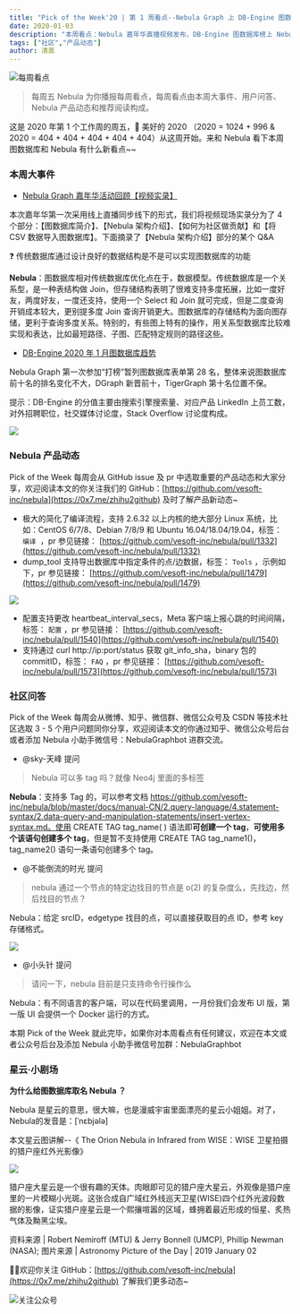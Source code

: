 ```yaml
---
title: "Pick of the Week'20 | 第 1 周看点--Nebula Graph 上 DB-Engine 图数据库榜单"
date: 2020-01-03
description: "本周看点：Nebula 嘉年华直播视频发布，DB-Engine 图数据库榜上 Nebula Graph 榜上有名…"
tags: ["社区","产品动态"]
author: 清蒸
---
```


![每周看点](https://nebula-blog.azureedge.net/nebula-blog/PotW.png)

> 每周五 Nebula 为你播报每周看点，每周看点由本周大事件、用户问答、Nebula 产品动态和推荐阅读构成。

这是 2020 年第 1 个工作周的周五，🌝 美好的 2020 （2020 = 1024 + 996 & 2020 = 404 + 404 + 404 + 404 + 404）从这周开始。来和 Nebula 看下本周图数据库和 Nebula 有什么新看点~~

### 本周大事件

- [Nebula Graph 嘉年华活动回顾【视频实录】](https://space.bilibili.com/472621355/channel/detail?cid=96904)

本次嘉年华第一次采用线上直播同步线下的形式，我们将视频现场实录分为了 4 个部分：【图数据库简介】、【Nebula 架构介绍】、【如何为社区做贡献】和【将 CSV 数据导入图数据库】。下面摘录了【Nebula 架构介绍】部分的某个 Q&A

❓ 传统数据库通过设计良好的数据结构是不是可以实现图数据库的功能

**Nebula**：图数据库相对传统数据库优化点在于，数据模型。传统数据库是一个关系型，是一种表结构做 Join，但存储结构表明了很难支持多度拓展，比如一度好友，两度好友，一度还支持，使用一个 Select 和 Join 就可完成，但是二度查询开销成本较大，更别提多度 Join 查询开销更大。图数据库的存储结构为面向图存储，更利于查询多度关系。特别的，有些图上特有的操作，用关系型数据库比较难实现和表达，比如最短路径、子图、匹配特定规则的路径这些。

- [DB-Engine 2020 年 1 月图数据库趋势](https://db-engines.com/en/ranking/graph+dbms)

Nebula Graph 第一次参加“打榜”暂列图数据库表单第 28 名，整体来说图数据库前十名的排名变化不大，DGraph 新晋前十，TigerGraph 第十名位置不保。

提示：DB-Engine 的分值主要由搜索引擎搜索量、对应产品 LinkedIn 上员工数，对外招聘职位，社交媒体讨论度，Stack Overflow 讨论度构成。

![](https://nebula-blog.azureedge.net/nebula-blog/PotW200101.png)

### Nebula 产品动态
Pick of the Week 每周会从 GitHub issue 及 pr 中选取重要的产品动态和大家分享，欢迎阅读本文的你关注我们的 GitHub：[https://github.com/vesoft-inc/nebula](https://0x7.me/zhihu2github) 及时了解产品新动态~

- 极大的简化了编译流程，支持 2.6.32 以上内核的绝大部分 Linux 系统，比如：CentOS 6/7/8、Debian 7/8/9 和 Ubuntu 16.04/18.04/19.04，标签： `编译`  ，pr 参见链接： [https://github.com/vesoft-inc/nebula/pull/1332](https://github.com/vesoft-inc/nebula/pull/1332)
- dump_tool 支持导出数据库中指定条件的点/边数据，标签： `Tools` ，示例如下，pr 参见链接： [https://github.com/vesoft-inc/nebula/pull/1479](https://github.com/vesoft-inc/nebula/pull/1479)

![](https://nebula-blog.azureedge.net/nebula-blog/PotW200102.png)

- 配置支持更改 heartbeat_interval_secs，Meta 客户端上报心跳的时间间隔，标签： `配置` ，pr 参见链接： [https://github.com/vesoft-inc/nebula/pull/1540](https://github.com/vesoft-inc/nebula/pull/1540)
- 支持通过 curl http://ip:port/status 获取 git_info_sha，binary 包的 commitID，标签： `FAQ` ，pr 参见链接： [https://github.com/vesoft-inc/nebula/pull/1573](https://github.com/vesoft-inc/nebula/pull/1573)

### 社区问答

Pick of the Week 每周会从微博、知乎、微信群、微信公众号及 CSDN 等技术社区选取 3 - 5 个用户问题同你分享，欢迎阅读本文的你通过知乎、微信公众号后台或者添加 Nebula 小助手微信号：NebulaGraphbot 进群交流。

- @sky-天峰 提问
> Nebula 可以多 tag 吗？就像 Neo4j 里面的多标签

**Nebula**：支持多 Tag 的，可以参考文档 https://github.com/vesoft-inc/nebula/blob/master/docs/manual-CN/2.query-language/4.statement-syntax/2.data-query-and-manipulation-statements/insert-vertex-syntax.md。使用 CREATE TAG tag_name( ) 语法即**可创建一个 tag**，**可使用多个该语句创建多个 tag**，但是暂不支持使用 CREATE TAG tag_name1()，tag_name2() 语句一条语句创建多个 tag。 

- @不能倒流的时光 提问
> nebula 通过一个节点的特定边找目的节点是 o(2) 的复杂度么，先找边，然后找目的节点？

Nebula：给定 srcID，edgetype 找目的点，可以直接获取目的点 ID，参考 key 存储格式。

![](https://nebula-blog.azureedge.net/nebula-blog/PotW200103.png)

- @小头针 提问
> 请问一下，nebula 目前是只支持命令行操作么


Nebula：有不同语言的客户端，可以在代码里调用，一月份我们会发布 UI 版，第一版 UI 会提供一个 Docker 运行的方式。

本期 Pick of the Week 就此完毕，如果你对本周看点有任何建议，欢迎在本文或者公众号后台及添加 Nebula 小助手微信号加群：NebulaGraphbot 

### 星云·小剧场
**为什么给图数据库取名 Nebula ？**

Nebula 是星云的意思，很大嘛，也是漫威宇宙里面漂亮的星云小姐姐。对了，Nebula的发音是：[ˈnɛbjələ]

本文星云图讲解--《 The Orion Nebula in Infrared from WISE：WISE 卫星拍摄的猎户座红外光影像》

![](https://nebula-blog.azureedge.net/nebula-blog/PotW2001Nebula.png)

猎户座大星云是一个很有趣的天体。肉眼即可见的猎户座大星云，外观像是猎户座里的一片模糊小光斑。这张合成自广域红外线巡天卫星(WISE)四个红外光波段数据的影像，证实猎户座星云是一个熙攘喧嚣的区域，蜂拥着最近形成的恒星、炙热气体及黝黑尘埃。

资料来源 | Robert Nemiroff (MTU) & Jerry Bonnell (UMCP), Phillip Newman (NASA);
图片来源 | Astronomy Picture of the Day | 2019 January 02

🎊🎊欢迎你关注 GitHub：[https://github.com/vesoft-inc/nebula](https://0x7.me/zhihu2github) 了解我们更多动态~

![关注公众号](https://nebula-blog.azureedge.net/nebula-blog/WeChatOffical.png)
